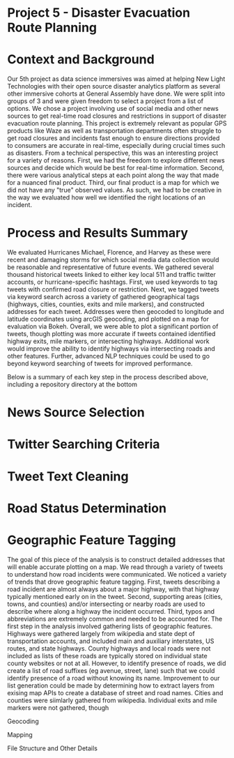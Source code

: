 # Project 5 - Disaster Evacuation Route Planning

# Context and Background

Our 5th project as data science immersives was aimed at helping New Light Technologies with their open source disaster analytics platform as several other immersive cohorts at General Assembly have done. We were split into groups of 3 and were given freedom to select a project from a list of options. We chose a project involving use of social media and other news sources to get real-time road closures and restrictions in support of disaster evacuation route planning. This project is extremely relevant as popular GPS products like Waze as well as transportation departments often struggle to get road closures and incidents fast enough to ensure directions provided to consumers are accurate in real-time, especially during crucial times such as disasters. From a technical perspective, this was an interesting project for a variety of reasons. First, we had the freedom to explore different news sources and decide which would be best for real-time information. Second, there were various analytical steps at each point along the way that made for a nuanced final product. Third, our final product is a map for which we did not have any "true" observed values. As such, we had to be creative in the way we evaluated how well we identified the right locations of an incident.

# Process and Results Summary

We evaluated Hurricanes Michael, Florence, and Harvey as these were recent and damaging storms for which social media data collection would be reasonable and representative of future events. We gathered several thousand historical tweets linked to either key local 511 and traffic twitter accounts, or hurricane-specific hashtags. First, we used keywords to tag tweets with confirmed road closure or restriction. Next, we tagged tweets via keyword search across a variety of gathered geographical tags (highways, cities, counties, exits and mile markers), and constructed addresses for each tweet. Addresses were then geocoded to longitude and latitude coordinates using arcGIS geocoding, and plotted on a map for evaluation via Bokeh. Overall, we were able to plot a significant portion of tweets, though plotting was more accurate if tweets contained identified highway exits, mile markers, or intersecting highways. Additional work would improve the ability to identify highways via intersecting roads and other features. Further, advanced NLP techniques could be used to go beyond keyword searching of tweets for improved performance.

Below is a summary of each key step in the process described above, including a repository directory at the bottom

# News Source Selection

# Twitter Searching Criteria

# Tweet Text Cleaning

# Road Status Determination

# Geographic Feature Tagging

The goal of this piece of the analysis is to construct detailed addresses that will enable accurate plotting on a map.
We read through a variety of tweets to understand how road incidents were communicated. We noticed a variety of trends that drove geographic feature tagging. First, tweets describing a road incident are almost always about a major highway, with that highway typically mentioned early on in the tweet. Second, supporting areas (cities, towns, and counties) and/or intersecting or nearby roads are used to describe where along a highway the incident occurred. Third, typos and abbreviations are extremely common and needed to be accounted for. The first step in the analysis involved gathering lists of geographic features.
Highways were gathered largely from wikipedia and state dept of transportation accounts, and included main and auxiliary interstates, US routes, and state highways. County highways and local roads were not included as lists of these roads are typically stored on individual state county websites or not at all. However, to identify presence of roads, we did create a list of road suffixes (eg avenue, street, lane) such that we could identify presence of a road without knowing its name. Improvement to our list generation could be made by determining how to extract layers from exising map APIs to create a database of street and road names. Cities and counties were siimlarly gathered from wikipedia. Individual exits and mile markers were not gathered, though



Geocoding

Mapping

File Structure and Other Details

